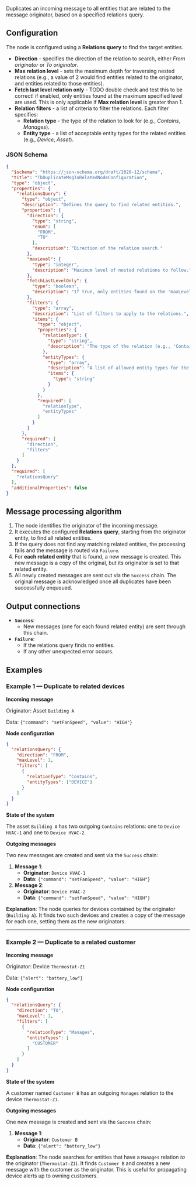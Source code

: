 Duplicates an incoming message to all entities that are related to the message originator, based on a specified relations query.

## Configuration

The node is configured using a **Relations query** to find the target entities.

- **Direction** - specifies the direction of the relation to search, either *From originator* or *To originator*.
- **Max relation level** - sets the maximum depth for traversing nested relations (e.g., a value of 2 would find entities related to the originator, and entities related to those
  entities).
- **Fetch last level relation only** - TODO double check and test this to be correct! if enabled, only entities found at the maximum specified level are used. This is only applicable if **Max relation level** is greater than 1.
- **Relation filters** - a list of criteria to filter the relations. Each filter specifies:
    - **Relation type** - the type of the relation to look for (e.g., *Contains*, *Manages*).
    - **Entity type** - a list of acceptable entity types for the related entities (e.g., *Device*, *Asset*).

### JSON Schema

```json
{
  "$schema": "https://json-schema.org/draft/2020-12/schema",
  "title": "TbDuplicateMsgToRelatedNodeConfiguration",
  "type": "object",
  "properties": {
    "relationsQuery": {
      "type": "object",
      "description": "Defines the query to find related entities.",
      "properties": {
        "direction": {
          "type": "string",
          "enum": [
            "FROM",
            "TO"
          ],
          "description": "Direction of the relation search."
        },
        "maxLevel": {
          "type": "integer",
          "description": "Maximum level of nested relations to follow."
        },
        "fetchLastLevelOnly": {
          "type": "boolean",
          "description": "If true, only entities found on the 'maxLevel' are returned."
        },
        "filters": {
          "type": "array",
          "description": "List of filters to apply to the relations.",
          "items": {
            "type": "object",
            "properties": {
              "relationType": {
                "type": "string",
                "description": "The type of the relation (e.g., 'Contains')."
              },
              "entityTypes": {
                "type": "array",
                "description": "A list of allowed entity types for the related entity.",
                "items": {
                  "type": "string"
                }
              }
            },
            "required": [
              "relationType",
              "entityTypes"
            ]
          }
        }
      },
      "required": [
        "direction",
        "filters"
      ]
    }
  },
  "required": [
    "relationsQuery"
  ],
  "additionalProperties": false
}
```

## Message processing algorithm

1. The node identifies the originator of the incoming message.
2. It executes the configured **Relations query**, starting from the originator entity, to find all related entities.
3. If the query does not find any matching related entities, the processing fails and the message is routed via `Failure`.
4. For **each related entity** that is found, a new message is created. This new message is a copy of the original, but its originator is set to that related entity.
5. All newly created messages are sent out via the `Success` chain. The original message is acknowledged once all duplicates have been successfully enqueued.

## Output connections

- **`Success`**:
    - New messages (one for each found related entity) are sent through this chain.
- **`Failure`**:
    - If the relations query finds no entities.
    - If any other unexpected error occurs.

## Examples

### Example 1 — Duplicate to related devices

**Incoming message**

Originator: Asset `Building A`

Data: `{"command": "setFanSpeed", "value": "HIGH"}`

**Node configuration**

```json
{
  "relationsQuery": {
    "direction": "FROM",
    "maxLevel": 1,
    "filters": [
      {
        "relationType": "Contains",
        "entityTypes": ["DEVICE"]
      }
    ]
  }
}
```

**State of the system**

The asset `Building A` has two outgoing `Contains` relations: one to `Device HVAC-1` and one to `Device HVAC-2`.

**Outgoing messages**

Two new messages are created and sent via the `Success` chain:

1. **Message 1**:
    - **Originator**: `Device HVAC-1`
    - **Data**: `{"command": "setFanSpeed", "value": "HIGH"}`
2. **Message 2**:
    - **Originator**: `Device HVAC-2`
    - **Data**: `{"command": "setFanSpeed", "value": "HIGH"}`

**Explanation**: The node queries for devices contained by the originator (`Building A`). It finds two such devices and creates a copy of the message for each one, setting them as
the new originators.

-----

### Example 2 — Duplicate to a related customer

**Incoming message**

Originator: Device `Thermostat-Z1`

Data: `{"alert": "battery_low"}`

**Node configuration**

```json
{
  "relationsQuery": {
    "direction": "TO",
    "maxLevel": 1,
    "filters": [
      {
        "relationType": "Manages",
        "entityTypes": [
          "CUSTOMER"
        ]
      }
    ]
  }
}
```

**State of the system**

A customer named `Customer B` has an outgoing `Manages` relation to the device `Thermostat-Z1`.

**Outgoing messages**

One new message is created and sent via the `Success` chain:

1. **Message 1**:
    - **Originator**: `Customer B`
    - **Data**: `{"alert": "battery_low"}`

**Explanation**: The node searches for entities that have a `Manages` relation *to* the originator (`Thermostat-Z1`). It finds `Customer B` and creates a new message with the
customer as the originator. This is useful for propagating device alerts up to owning customers.
